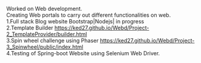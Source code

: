 Worked on Web development.<br/>
Creating Web portals to carry out different functionalities on web.<br/>
1.Full stack Blog website Bootstrap|Nodejs| in progress <br/>
2.Template Builder  https://ked27.github.io/Webd/Project-2_TemplateProvider/builder.html <br/>
3.Spin wheel challenge using Phaser https://ked27.github.io/Webd/Project-3_Spinwheel/public/index.html <br/>
4.Testing of Spring-boot Website using Selenium Web Driver. <br/>

